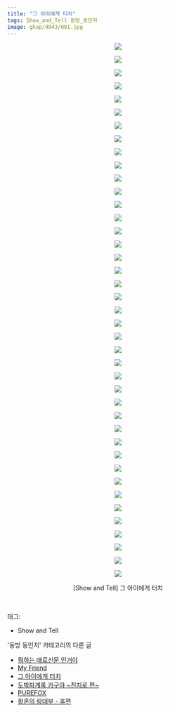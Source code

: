 ```yaml
---
title: "그 아이에게 터치"
tags: Show_and_Tell 동방_동인지
image: ghap/4043/001.jpg
---
```

<div class="article">
<p style="text-align: center; clear: none; float: none;"><img src="{{ site.nasurl }}/ghap/4043/001.jpg"/></p>
<p style="text-align: center; clear: none; float: none;"><img src="{{ site.nasurl }}/ghap/4043/002.jpg"/></p>
<p style="text-align: center; clear: none; float: none;"><img src="{{ site.nasurl }}/ghap/4043/003.jpg"/></p>
<p style="text-align: center; clear: none; float: none;"><img src="{{ site.nasurl }}/ghap/4043/004.jpg"/></p>
<p style="text-align: center; clear: none; float: none;"><img src="{{ site.nasurl }}/ghap/4043/005.jpg"/></p>
<p style="text-align: center; clear: none; float: none;"><img src="{{ site.nasurl }}/ghap/4043/006.jpg"/></p>
<p style="text-align: center; clear: none; float: none;"><img src="{{ site.nasurl }}/ghap/4043/007.jpg"/></p>
<p style="text-align: center; clear: none; float: none;"><img src="{{ site.nasurl }}/ghap/4043/008.jpg"/></p>
<p style="text-align: center; clear: none; float: none;"><img src="{{ site.nasurl }}/ghap/4043/009.jpg"/></p>
<p style="text-align: center; clear: none; float: none;"><img src="{{ site.nasurl }}/ghap/4043/010.jpg"/></p>
<p style="text-align: center; clear: none; float: none;"><img src="{{ site.nasurl }}/ghap/4043/011.jpg"/></p>
<p style="text-align: center; clear: none; float: none;"><img src="{{ site.nasurl }}/ghap/4043/012.jpg"/></p>
<p style="text-align: center; clear: none; float: none;"><img src="{{ site.nasurl }}/ghap/4043/013.jpg"/></p>
<p style="text-align: center; clear: none; float: none;"><img src="{{ site.nasurl }}/ghap/4043/014.jpg"/></p>
<p style="text-align: center; clear: none; float: none;"><img src="{{ site.nasurl }}/ghap/4043/015.jpg"/></p>
<p style="text-align: center; clear: none; float: none;"><img src="{{ site.nasurl }}/ghap/4043/016.jpg"/></p>
<p style="text-align: center; clear: none; float: none;"><img src="{{ site.nasurl }}/ghap/4043/017.jpg"/></p>
<p style="text-align: center; clear: none; float: none;"><img src="{{ site.nasurl }}/ghap/4043/018.jpg"/></p>
<p style="text-align: center; clear: none; float: none;"><img src="{{ site.nasurl }}/ghap/4043/019.jpg"/></p>
<p style="text-align: center; clear: none; float: none;"><img src="{{ site.nasurl }}/ghap/4043/020.jpg"/></p>
<p style="text-align: center; clear: none; float: none;"><img src="{{ site.nasurl }}/ghap/4043/021.jpg"/></p>
<p style="text-align: center; clear: none; float: none;"><img src="{{ site.nasurl }}/ghap/4043/022.jpg"/></p>
<p style="text-align: center; clear: none; float: none;"><img src="{{ site.nasurl }}/ghap/4043/023.jpg"/></p>
<p style="text-align: center; clear: none; float: none;"><img src="{{ site.nasurl }}/ghap/4043/024.jpg"/></p>
<p style="text-align: center; clear: none; float: none;"><img src="{{ site.nasurl }}/ghap/4043/025.jpg"/></p>
<p style="text-align: center; clear: none; float: none;"><img src="{{ site.nasurl }}/ghap/4043/026.jpg"/></p>
<p style="text-align: center; clear: none; float: none;"><img src="{{ site.nasurl }}/ghap/4043/027.jpg"/></p>
<p style="text-align: center; clear: none; float: none;"><img src="{{ site.nasurl }}/ghap/4043/028.jpg"/></p>
<p style="text-align: center; clear: none; float: none;"><img src="{{ site.nasurl }}/ghap/4043/029.jpg"/></p>
<p style="text-align: center; clear: none; float: none;"><img src="{{ site.nasurl }}/ghap/4043/030.jpg"/></p>
<p style="text-align: center; clear: none; float: none;"><img src="{{ site.nasurl }}/ghap/4043/031.jpg"/></p>
<p style="text-align: center; clear: none; float: none;"><img src="{{ site.nasurl }}/ghap/4043/032.jpg"/></p>
<p style="text-align: center; clear: none; float: none;"><img src="{{ site.nasurl }}/ghap/4043/033.jpg"/></p>
<p style="text-align: center; clear: none; float: none;"><img src="{{ site.nasurl }}/ghap/4043/034.jpg"/></p>
<p style="text-align: center; clear: none; float: none;"><img src="{{ site.nasurl }}/ghap/4043/035.jpg"/></p>
<p style="text-align: center; clear: none; float: none;"><img src="{{ site.nasurl }}/ghap/4043/036.jpg"/></p>
<p style="text-align: center; clear: none; float: none;"><img src="{{ site.nasurl }}/ghap/4043/037.jpg"/></p>
<p style="text-align: center; clear: none; float: none;"><img src="{{ site.nasurl }}/ghap/4043/038.jpg"/></p>
<p style="text-align: center; clear: none; float: none;"><img src="{{ site.nasurl }}/ghap/4043/039.jpg"/></p>
<p style="text-align: center; clear: none; float: none;"><img src="{{ site.nasurl }}/ghap/4043/040.jpg"/></p>
<p style="text-align: center; clear: none; float: none;"><img src="{{ site.nasurl }}/ghap/4043/041.jpg"/></p>
<p style="text-align: center; clear: none; float: none;">[Show and Tell] 그 아이에게 터치</p>
<p><br/></p>
</div><div class="tagTrail">
<p>태그: </p>
<ul>
<li>Show and Tell</li>
</ul>
</div><div class="another">
<p>'동방 동인지' 카테고리의 다른 글</p>
<ul>
<li><a href="/2017-12-15-ghap_4045">뭐하는 애로신문 인거야</a></li>
<li><a href="/2017-12-15-ghap_4044">My Friend</a></li>
<li><a href="/2017-12-15-ghap_4043">그 아이에게 터치</a></li>
<li><a href="/2017-12-15-ghap_4041">도박파계록 카구야 ~친치로 편~</a></li>
<li><a href="/2017-12-15-ghap_4040">PUREFOX</a></li>
<li><a href="/2017-12-15-ghap_4035">황혼의 랑데부 - 후편</a></li>
</ul>
</div><div class="cb_module cb_fluid">
<div class="cb_wrt cb_profile">
</div><!-- commentList close -->
</div>